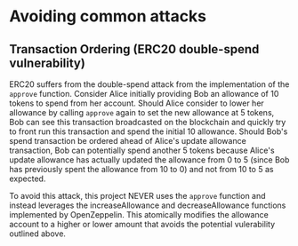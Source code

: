 # Avoiding common attacks

## Transaction Ordering (ERC20 double-spend vulnerability)

ERC20 suffers from the double-spend attack from the implementation of the `approve` function. Consider Alice initially providing Bob an allowance of 10 tokens to spend from her account. Should Alice consider to lower her allowance by calling `approve` again to set the new allowance at 5 tokens, Bob can see this transaction broadcasted on the blockchain and quickly try to front run this transaction and spend the initial 10 allowance. Should Bob's spend transaction be ordered ahead of Alice's update allowance transaction, Bob can potentially spend another 5 tokens because Alice's update allowance has actually updated the allowance from 0 to 5 (since Bob has previously spent the allowance from 10 to 0) and not from 10 to 5 as expected.

To avoid this attack, this project NEVER uses the `approve` function and instead leverages the increaseAllowance and decreaseAllowance functions implemented by OpenZeppelin. This atomically modifies the allowance account to a higher or lower amount that avoids the potential vulerability outlined above.

